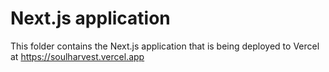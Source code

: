 # Next.js application

This folder contains the Next.js application that is being deployed to Vercel at https://soulharvest.vercel.app